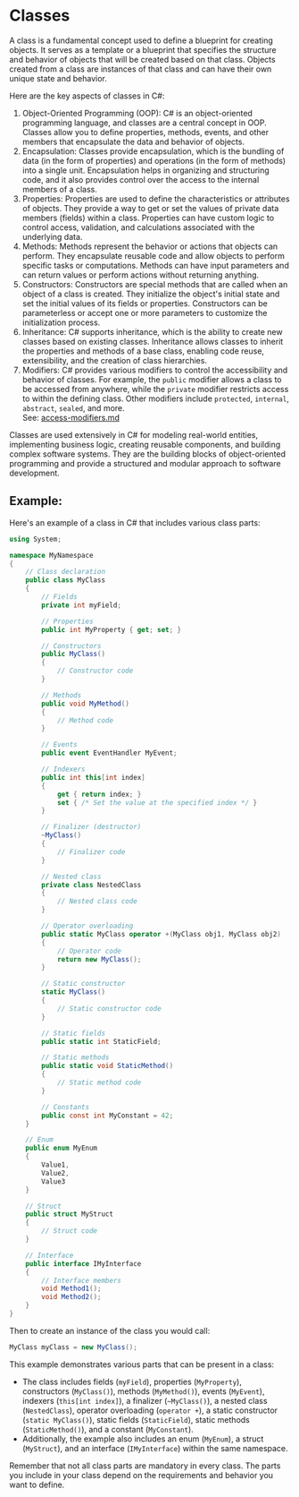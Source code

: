 # Classes

A class is a fundamental concept used to define a blueprint for creating objects. It serves as a template or a blueprint that specifies the structure and behavior of objects that will be created based on that class. Objects created from a class are instances of that class and can have their own unique state and behavior.

Here are the key aspects of classes in C#:

1. Object-Oriented Programming (OOP): C# is an object-oriented programming language, and classes are a central concept in OOP. Classes allow you to define properties, methods, events, and other members that encapsulate the data and behavior of objects.
2. Encapsulation: Classes provide encapsulation, which is the bundling of data (in the form of properties) and operations (in the form of methods) into a single unit. Encapsulation helps in organizing and structuring code, and it also provides control over the access to the internal members of a class.
3. Properties: Properties are used to define the characteristics or attributes of objects. They provide a way to get or set the values of private data members (fields) within a class. Properties can have custom logic to control access, validation, and calculations associated with the underlying data.
4. Methods: Methods represent the behavior or actions that objects can perform. They encapsulate reusable code and allow objects to perform specific tasks or computations. Methods can have input parameters and can return values or perform actions without returning anything.
5. Constructors: Constructors are special methods that are called when an object of a class is created. They initialize the object's initial state and set the initial values of its fields or properties. Constructors can be parameterless or accept one or more parameters to customize the initialization process.
6. Inheritance: C# supports inheritance, which is the ability to create new classes based on existing classes. Inheritance allows classes to inherit the properties and methods of a base class, enabling code reuse, extensibility, and the creation of class hierarchies.
7. Modifiers: C# provides various modifiers to control the accessibility and behavior of classes. For example, the `public` modifier allows a class to be accessed from anywhere, while the `private` modifier restricts access to within the defining class. Other modifiers include `protected`, `internal`, `abstract`, `sealed`, and more. \
   See: [access-modifiers.md](variables/access-modifiers.md "mention")

Classes are used extensively in C# for modeling real-world entities, implementing business logic, creating reusable components, and building complex software systems. They are the building blocks of object-oriented programming and provide a structured and modular approach to software development.

## Example:

Here's an example of a class in C# that includes various class parts:

```csharp
using System;

namespace MyNamespace
{
    // Class declaration
    public class MyClass
    {
        // Fields
        private int myField;

        // Properties
        public int MyProperty { get; set; }

        // Constructors
        public MyClass()
        {
            // Constructor code
        }

        // Methods
        public void MyMethod()
        {
            // Method code
        }

        // Events
        public event EventHandler MyEvent;

        // Indexers
        public int this[int index]
        {
            get { return index; }
            set { /* Set the value at the specified index */ }
        }

        // Finalizer (destructor)
        ~MyClass()
        {
            // Finalizer code
        }

        // Nested class
        private class NestedClass
        {
            // Nested class code
        }

        // Operator overloading
        public static MyClass operator +(MyClass obj1, MyClass obj2)
        {
            // Operator code
            return new MyClass();
        }

        // Static constructor
        static MyClass()
        {
            // Static constructor code
        }

        // Static fields
        public static int StaticField;

        // Static methods
        public static void StaticMethod()
        {
            // Static method code
        }

        // Constants
        public const int MyConstant = 42;
    }

    // Enum
    public enum MyEnum
    {
        Value1,
        Value2,
        Value3
    }

    // Struct
    public struct MyStruct
    {
        // Struct code
    }

    // Interface
    public interface IMyInterface
    {
        // Interface members
        void Method1();
        void Method2();
    }
}
```

Then to create an instance of the class you would call:

```csharp
MyClass myClass = new MyClass();
```

This example demonstrates various parts that can be present in a class:

* The class includes fields (`myField`), properties (`MyProperty`), constructors (`MyClass()`), methods (`MyMethod()`), events (`MyEvent`), indexers (`this[int index]`), a finalizer (`~MyClass()`), a nested class (`NestedClass`), operator overloading (`operator +`), a static constructor (`static MyClass()`), static fields (`StaticField`), static methods (`StaticMethod()`), and a constant (`MyConstant`).
* Additionally, the example also includes an enum (`MyEnum`), a struct (`MyStruct`), and an interface (`IMyInterface`) within the same namespace.

Remember that not all class parts are mandatory in every class. The parts you include in your class depend on the requirements and behavior you want to define.
